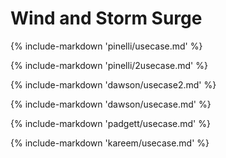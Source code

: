 # Wind and Storm Surge


<!-- ## Field Sensing Wind Events -->

{% include-markdown 'pinelli/usecase.md' %}

<!-- ##  Hurricane Data Integration Visualization -->

{% include-markdown 'pinelli/2usecase.md' %}

<!-- ##  ADCIRC Datasets -->

{% include-markdown 'dawson/usecase2.md' %}

<!-- ##  Large-Scale Storm Surge -->

{% include-markdown 'dawson/usecase.md' %}

<!-- ##  Visualizing Surge for Regional Risks -->

{% include-markdown 'padgett/usecase.md' %}

<!-- ##  CFD Analysis of Winds on Structures -->

{% include-markdown 'kareem/usecase.md' %}


